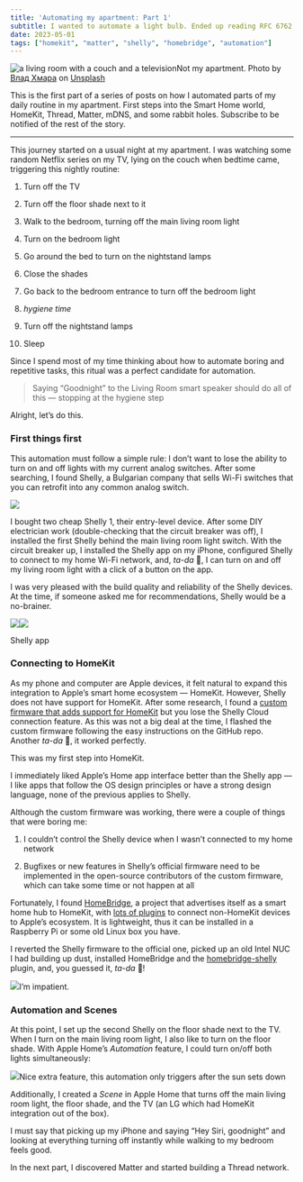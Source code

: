 ```yaml
---
title: 'Automating my apartment: Part 1'
subtitle: I wanted to automate a light bulb. Ended up reading RFC 6762.
date: 2023-05-01
tags: ["homekit", "matter", "shelly", "homebridge", "automation"]
---
```


![a living room with a couch and a television](https://images.unsplash.com/photo-1634045924031-98026a4557c4?crop=entropy&cs=tinysrgb&fit=max&fm=jpg&ixid=MnwzMDAzMzh8MHwxfHNlYXJjaHwzMnx8dGVsZXZpc2lvbnxlbnwwfHx8fDE2ODI2MjI5MDg&ixlib=rb-4.0.3&q=80&w=1080)Not my apartment. Photo by [Влад Хмара](https://unsplash.com/@asus168) on [Unsplash](https://unsplash.com)

This is the first part of a series of posts on how I automated parts of my daily routine in my apartment. First steps into the Smart Home world, HomeKit, Thread, Matter, mDNS, and some rabbit holes. Subscribe to be notified of the rest of the story.

* * *

This journey started on a usual night at my apartment. I was watching some random Netflix series on my TV, lying on the couch when bedtime came, triggering this nightly routine:

  1. Turn off the TV

  2. Turn off the floor shade next to it

  3. Walk to the bedroom, turning off the main living room light

  4. Turn on the bedroom light

  5. Go around the bed to turn on the nightstand lamps

  6. Close the shades

  7. Go back to the bedroom entrance to turn off the bedroom light

  8. *hygiene time*

  9. Turn off the nightstand lamps

  10. Sleep




Since I spend most of my time thinking about how to automate boring and repetitive tasks, this ritual was a perfect candidate for automation.

> Saying “Goodnight” to the Living Room smart speaker should do all of this — stopping at the hygiene step

Alright, let’s do this.

### First things first

This automation must follow a simple rule: I don’t want to lose the ability to turn on and off lights with my current analog switches. After some searching, I found Shelly, a Bulgarian company that sells Wi-Fi switches that you can retrofit into any common analog switch.

![](https://substackcdn.com/image/fetch/w_1456,c_limit,f_auto,q_auto:good,fl_progressive:steep/https%3A%2F%2Fsubstack-post-media.s3.amazonaws.com%2Fpublic%2Fimages%2Fcec0202b-e26f-47c7-b1fc-f58760b4dc9d_861x240.png)

I bought two cheap Shelly 1, their entry-level device. After some DIY electrician work (double-checking that the circuit breaker was off), I installed the first Shelly behind the main living room light switch. With the circuit breaker up, I installed the Shelly app on my iPhone, configured Shelly to connect to my home Wi-Fi network, and, _ta-da_ 🎉, I can turn on and off my living room light with a click of a button on the app.

I was very pleased with the build quality and reliability of the Shelly devices. At the time, if someone asked me for recommendations, Shelly would be a no-brainer.

![](https://substackcdn.com/image/fetch/w_720,c_limit,f_auto,q_auto:good,fl_progressive:steep/https%3A%2F%2Fsubstack-post-media.s3.amazonaws.com%2Fpublic%2Fimages%2F31955a05-b5f2-4bb3-825c-c4c58fd966d4_1179x2556.png)![](https://substackcdn.com/image/fetch/w_720,c_limit,f_auto,q_auto:good,fl_progressive:steep/https%3A%2F%2Fsubstack-post-media.s3.amazonaws.com%2Fpublic%2Fimages%2F8e5e52e2-28a9-4052-93de-e4af0eb97140_1179x2556.png)

Shelly app

### Connecting to HomeKit

As my phone and computer are Apple devices, it felt natural to expand this integration to Apple’s smart home ecosystem — HomeKit. However, Shelly does not have support for HomeKit. After some research, I found a [custom firmware that adds support for HomeKit](https://github.com/mongoose-os-apps/shelly-homekit) but you lose the Shelly Cloud connection feature. As this was not a big deal at the time, I flashed the custom firmware following the easy instructions on the GitHub repo. Another _ta-da_ 🎉, it worked perfectly.

This was my first step into HomeKit.

I immediately liked Apple’s Home app interface better than the Shelly app — I like apps that follow the OS design principles or have a strong design language, none of the previous applies to Shelly.

Although the custom firmware was working, there were a couple of things that were boring me:

  1. I couldn’t control the Shelly device when I wasn’t connected to my home network

  2. Bugfixes or new features in Shelly’s official firmware need to be implemented in the open-source contributors of the custom firmware, which can take some time or not happen at all




Fortunately, I found [HomeBridge](https://homebridge.io), a project that advertises itself as a smart home hub to HomeKit, with [lots of plugins](https://www.npmjs.com/search?q=keywords:homebridge-plugin) to connect non-HomeKit devices to Apple’s ecosystem. It is lightweight, thus it can be installed in a Raspberry Pi or some old Linux box you have.

I reverted the Shelly firmware to the official one, picked up an old Intel NUC I had building up dust, installed HomeBridge and the [homebridge-shelly](https://github.com/alexryd/homebridge-shelly) plugin, and, you guessed it, _ta-da_ 🎉!

![](https://substackcdn.com/image/fetch/w_1456,c_limit,f_auto,q_auto:good,fl_progressive:steep/https%3A%2F%2Fsubstack-post-media.s3.amazonaws.com%2Fpublic%2Fimages%2Ff13bd637-d2bd-4832-b204-36c6f14f90d3_1490x780.png)I’m impatient.

### Automation and Scenes

At this point, I set up the second Shelly on the floor shade next to the TV. When I turn on the main living room light, I also like to turn on the floor shade. With Apple Home’s _Automation_ feature, I could turn on/off both lights simultaneously:

![](https://substackcdn.com/image/fetch/w_1456,c_limit,f_auto,q_auto:good,fl_progressive:steep/https%3A%2F%2Fsubstack-post-media.s3.amazonaws.com%2Fpublic%2Fimages%2F7fe29203-1972-4435-a2f4-655666a46ed2_1179x2556.png)Nice extra feature, this automation only triggers after the sun sets down

Additionally, I created a _Scene_ in Apple Home that turns off the main living room light, the floor shade, and the TV (an LG which had HomeKit integration out of the box).

I must say that picking up my iPhone and saying “Hey Siri, goodnight” and looking at everything turning off instantly while walking to my bedroom feels good.

In the next part, I discovered Matter and started building a Thread network.

